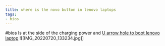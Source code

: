 ```yaml
---
title: where is the novo button in lenovo laptops
tags:
- bios
---
```


#bios
Is at the side of the charging power and [U arrow hole to boot lenovo laptop](/Extracts/U%20arrow%20hole%20to%20boot%20lenovo%20laptop.md)
![[IMG_20220720_133234.jpg]]
